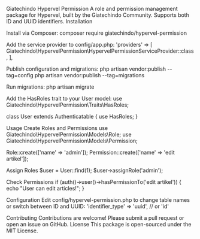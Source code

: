 Giatechindo Hypervel Permission
A role and permission management package for Hypervel, built by the Giatechindo Community. Supports both ID and UUID identifiers.
Installation

Install via Composer:
composer require giatechindo/hypervel-permission


Add the service provider to config/app.php:
'providers' => [
    Giatechindo\HypervelPermission\HypervelPermissionServiceProvider::class,
],


Publish configuration and migrations:
php artisan vendor:publish --tag=config
php artisan vendor:publish --tag=migrations


Run migrations:
php artisan migrate


Add the HasRoles trait to your User model:
use Giatechindo\HypervelPermission\Traits\HasRoles;

class User extends Authenticatable
{
    use HasRoles;
}



Usage
Create Roles and Permissions
use Giatechindo\HypervelPermission\Models\Role;
use Giatechindo\HypervelPermission\Models\Permission;

Role::create(['name' => 'admin']);
Permission::create(['name' => 'edit artikel']);

Assign Roles
$user = User::find(1);
$user->assignRole('admin');

Check Permissions
if (auth()->user()->hasPermissionTo('edit artikel')) {
    echo "User can edit articles!";
}

Configuration
Edit config/hypervel-permission.php to change table names or switch between ID and UUID:
'identifier_type' => 'uuid', // or 'id'

Contributing
Contributions are welcome! Please submit a pull request or open an issue on GitHub.
License
This package is open-sourced under the MIT License.
